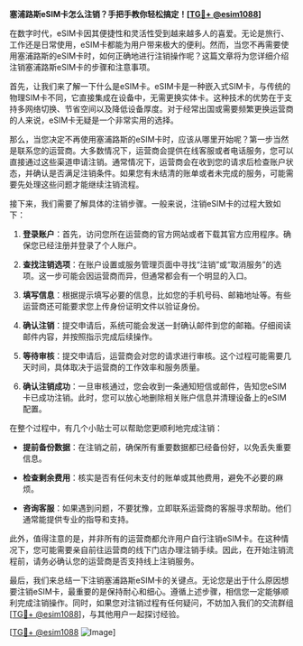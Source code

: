 **塞浦路斯eSIM卡怎么注销？手把手教你轻松搞定！[[TG💪+ @esim1088](https://t.me/s/esim1088)]**

在数字时代，eSIM卡因其便捷性和灵活性受到越来越多人的喜爱。无论是旅行、工作还是日常使用，eSIM卡都能为用户带来极大的便利。然而，当您不再需要使用塞浦路斯的eSIM卡时，如何正确地进行注销操作呢？这篇文章将为您详细介绍注销塞浦路斯eSIM卡的步骤和注意事项。

首先，让我们来了解一下什么是eSIM卡。eSIM卡是一种嵌入式SIM卡，与传统的物理SIM卡不同，它直接集成在设备中，无需更换实体卡。这种技术的优势在于支持多网络切换、节省空间以及降低设备厚度。对于经常出国或需要频繁更换运营商的人来说，eSIM卡无疑是一个非常实用的选择。

那么，当您决定不再使用塞浦路斯的eSIM卡时，应该从哪里开始呢？第一步当然是联系您的运营商。大多数情况下，运营商会提供在线客服或者电话服务，您可以直接通过这些渠道申请注销。通常情况下，运营商会在收到您的请求后检查账户状态，并确认是否满足注销条件。如果您有未结清的账单或者未完成的服务，可能需要先处理这些问题才能继续注销流程。

接下来，我们需要了解具体的注销步骤。一般来说，注销eSIM卡的过程大致如下：

1. **登录账户**：首先，访问您所在运营商的官方网站或者下载其官方应用程序。确保您已经注册并登录了个人账户。
   
2. **查找注销选项**：在账户设置或服务管理页面中寻找“注销”或“取消服务”的选项。这一步可能会因运营商而异，但通常都会有一个明显的入口。

3. **填写信息**：根据提示填写必要的信息，比如您的手机号码、邮箱地址等。有些运营商还可能要求您上传身份证明文件以验证身份。

4. **确认注销**：提交申请后，系统可能会发送一封确认邮件到您的邮箱。仔细阅读邮件内容，并按照指示完成后续操作。

5. **等待审核**：提交申请后，运营商会对您的请求进行审核。这个过程可能需要几天时间，具体取决于运营商的工作效率和服务质量。

6. **确认注销成功**：一旦审核通过，您会收到一条通知短信或邮件，告知您eSIM卡已成功注销。此时，您可以放心地删除相关账户信息并清理设备上的eSIM配置。

在整个过程中，有几个小贴士可以帮助您更顺利地完成注销：

- **提前备份数据**：在注销之前，确保所有重要数据都已经备份好，以免丢失重要信息。
  
- **检查剩余费用**：核实是否有任何未支付的账单或其他费用，避免不必要的麻烦。

- **咨询客服**：如果遇到问题，不要犹豫，立即联系运营商的客服寻求帮助。他们通常能提供专业的指导和支持。

此外，值得注意的是，并非所有的运营商都允许用户自行注销eSIM卡。在这种情况下，您可能需要亲自前往运营商的线下门店办理注销手续。因此，在开始注销流程前，请务必确认您的运营商是否支持线上注销服务。

最后，我们来总结一下注销塞浦路斯eSIM卡的关键点。无论您是出于什么原因想要注销eSIM卡，最重要的是保持耐心和细心。遵循上述步骤，相信您一定能够顺利完成注销操作。同时，如果您对注销过程有任何疑问，不妨加入我们的交流群组[[TG💪+ @esim1088](https://t.me/s/esim1088)]，与其他用户一起探讨经验。

[[TG💪+ @esim1088](https://t.me/s/esim1088) ![Image](https://i.postimg.cc/4NQfJmqS/Snipaste-2025-05-13-00-14-12.png)]